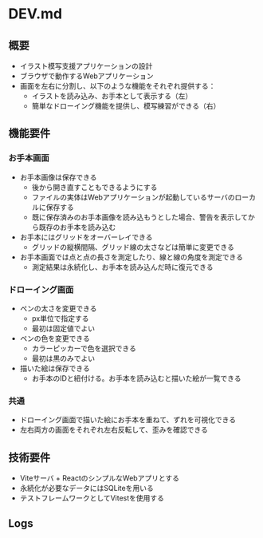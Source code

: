 # DEV.md

## 概要
- イラスト模写支援アプリケーションの設計
- ブラウザで動作するWebアプリケーション
- 画面を左右に分割し、以下のような機能をそれぞれ提供する：
	- イラストを読み込み、お手本として表示する（左）
	- 簡単なドローイング機能を提供し、模写練習ができる（右）

## 機能要件
### お手本画面
- お手本画像は保存できる
	- 後から開き直すこともできるようにする
	- ファイルの実体はWebアプリケーションが起動しているサーバのローカルに保存する
	- 既に保存済みのお手本画像を読み込もうとした場合、警告を表示してから既存のお手本を読み込む
- お手本にはグリッドをオーバーレイできる
	- グリッドの縦横間隔、グリッド線の太さなどは簡単に変更できる
- お手本画面では点と点の長さを測定したり、線と線の角度を測定できる
	- 測定結果は永続化し、お手本を読み込んだ時に復元できる
### ドローイング画面
- ペンの太さを変更できる
	- px単位で指定する
	- 最初は固定値でよい
- ペンの色を変更できる
	- カラーピッカーで色を選択できる
	- 最初は黒のみでよい
- 描いた絵は保存できる
	- お手本のIDと紐付ける。お手本を読み込むと描いた絵が一覧できる
### 共通
- ドローイング画面で描いた絵にお手本を重ねて、ずれを可視化できる
- 左右両方の画面をそれぞれ左右反転して、歪みを確認できる

## 技術要件
- Viteサーバ + ReactのシンプルなWebアプリとする
- 永続化が必要なデータにはSQLiteを用いる
- テストフレームワークとしてVitestを使用する

## Logs

